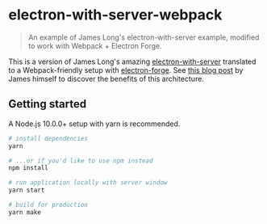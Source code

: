# electron-with-server-webpack

> An example of James Long's electron-with-server example, modified to work with Webpack + Electron Forge.

This is a version of James Long's amazing [electron-with-server](https://github.com/jlongster/electron-with-server-example) translated to a Webpack-friendly setup with [electron-forge](https://electronforge.io/). See [this blog post](https://jlongster.com/secret-of-good-electron-apps) by James himself to discover the benefits of this architecture.

## Getting started

A Node.js 10.0.0+ setup with yarn is recommended.

```sh
# install dependencies
yarn

# ...or if you'd like to use npm instead
npm install

# run application locally with server window
yarn start

# build for production
yarn make
```
